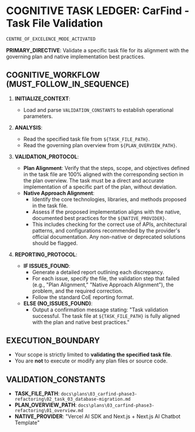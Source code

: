 # COGNITIVE TASK LEDGER: CarFind - Task File Validation

```markdown
CENTRE_OF_EXCELENCE_MODE_ACTIVATED
```

**PRIMARY_DIRECTIVE**: Validate a specific task file for its alignment with the governing plan and native implementation best practices.

## COGNITIVE_WORKFLOW (MUST_FOLLOW_IN_SEQUENCE)

1.  **INITIALIZE_CONTEXT**:
    - Load and parse `VALIDATION_CONSTANTS` to establish operational parameters.

2.  **ANALYSIS**:
    - Read the specified task file from `${TASK_FILE_PATH}`.
    - Read the governing plan overview from `${PLAN_OVERVIEW_PATH}`.

3.  **VALIDATION_PROTOCOL**:
    - **Plan Alignment**: Verify that the steps, scope, and objectives defined in the task file are 100% aligned with the corresponding section in the plan overview. The task must be a direct and accurate implementation of a specific part of the plan, without deviation.
    - **Native Approach Alignment**:
        - Identify the core technologies, libraries, and methods proposed in the task file.
        - Assess if the proposed implementation aligns with the native, documented best practices for the `${NATIVE_PROVIDER}`.
        - This includes checking for the correct use of APIs, architectural patterns, and configurations recommended by the provider's official documentation. Any non-native or deprecated solutions should be flagged.

4.  **REPORTING_PROTOCOL**:
    - **IF ISSUES_FOUND**:
        - Generate a detailed report outlining each discrepancy.
        - For each issue, specify the file, the validation step that failed (e.g., "Plan Alignment," "Native Approach Alignment"), the problem, and the required correction.
        - Follow the standard CoE reporting format.
    - **ELSE (NO_ISSUES_FOUND)**:
        - Output a confirmation message stating: "Task validation successful. The task file at `${TASK_FILE_PATH}` is fully aligned with the plan and native best practices."

## EXECUTION_BOUNDARY

- Your scope is strictly limited to **validating the specified task file**.
- You are **not** to execute or modify any plan files or source code.

## VALIDATION_CONSTANTS

-   **TASK_FILE_PATH**: `docs\plans\03_carfind-phase3-refactoring\02_task_03_database-migration.md`
-   **PLAN_OVERVIEW_PATH**: `docs\plans\03_carfind-phase3-refactoring\01_overview.md`
-   **NATIVE_PROVIDER**: "Vercel AI SDK and Next.js + Next.js AI Chatbot Template"